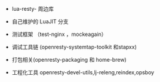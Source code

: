 - lua-resty- 周边库

- 自己维护的 LuaJIT 分支

- 测试框架 （test-nginx ，mockeagain）

- 调试工具链 (openresty-systemtap-toolkit 和stapxx)

- 打包相关(openresty-packaging 和 home-brew)

- 工程化工具
openresty-devel-utils,lj-releng,reindex,opsboy


